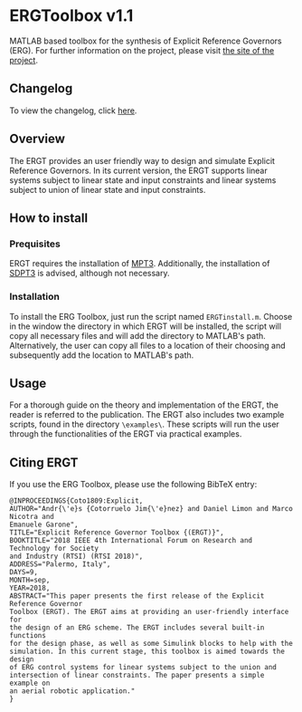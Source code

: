 # ERGToolbox v1.1
MATLAB based toolbox for the synthesis of Explicit Reference Governors (ERG). For further information on the project, please visit [the site of the project](https://saasofcc.wordpress.com/).
## Changelog
To view the changelog, click [here](https://wordpress.com/page/saasofcc.wordpress.com/66).
## Overview
The ERGT provides an user friendly way to design and simulate Explicit Reference Governors. In its current version, the ERGT supports linear systems subject to linear state and input constraints and linear systems subject to union of linear state and input constraints.
## How to install
### Prequisites
ERGT requires the installation of [MPT3](http://people.ee.ethz.ch/~mpt/3/). Additionally, the installation of [SDPT3](http://www.math.nus.edu.sg/~mattohkc/sdpt3.html) is advised, although not necessary.
### Installation
To install the ERG Toolbox, just run the script named `ERGTinstall.m`. Choose in the window the directory in which ERGT will be installed, the script will copy all necessary files and will add the directory to MATLAB's path. Alternatively, the user can copy all files to a location of their choosing and subsequently add the location to MATLAB's path.
## Usage
For a thorough guide on the theory and implementation of the ERGT, the reader is referred to the publication. The ERGT also includes two example scripts, found in the directory `\examples\`. These scripts will run the user through the functionalities of the ERGT via practical examples.
## Citing ERGT
If you use the ERG Toolbox, please use the following BibTeX entry:
```
@INPROCEEDINGS{Coto1809:Explicit,
AUTHOR="Andr{\'e}s {Cotorruelo Jim{\'e}nez} and Daniel Limon and Marco Nicotra and
Emanuele Garone",
TITLE="Explicit Reference Governor Toolbox {(ERGT)}",
BOOKTITLE="2018 IEEE 4th International Forum on Research and Technology for Society
and Industry (RTSI) (RTSI 2018)",
ADDRESS="Palermo, Italy",
DAYS=9,
MONTH=sep,
YEAR=2018,
ABSTRACT="This paper presents the first release of the Explicit Reference Governor
Toolbox (ERGT). The ERGT aims at providing an user-friendly interface for
the design of an ERG scheme. The ERGT includes several built-in functions
for the design phase, as well as some Simulink blocks to help with the
simulation. In this current stage, this toolbox is aimed towards the design
of ERG control systems for linear systems subject to the union and
intersection of linear constraints. The paper presents a simple example on
an aerial robotic application."
}
```
